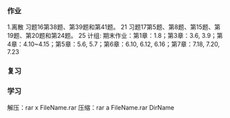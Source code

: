 ### 作业
1.离散
习题16第38题、第39题和第41题。  21 
习题17第5题、第8题、第15题、第19题、第20题和第24题。  25 
计组:
期末作业：第1章：1.8；第3章：3.6, 3.9；第4章：4.10~4.15；第5章：5.6, 5.7；第6章：6.10, 6.12, 6.16；第7章：7.18, 7.20, 7.23
### 复习





### 学习
解压：rar x FileName.rar
压缩：rar a FileName.rar DirName



